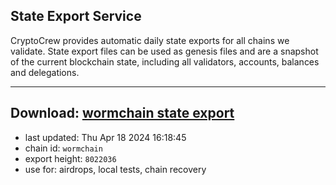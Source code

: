 ## State Export Service
CryptoCrew provides automatic daily state exports for all chains we validate. State export files can be used as genesis files and are a snapshot of the current blockchain state, including all validators, accounts, balances and delegations.

---
**Download: [wormchain state export](https://dl-eu2.ccvalidators.com/SERVICE/wormchain/wormchain_export_8022036.json)**
---

- last updated: Thu Apr 18 2024 16:18:45
- chain id: `wormchain`
- export height: `8022036`
- use for: airdrops, local tests, chain recovery
